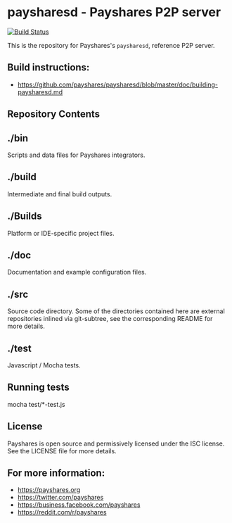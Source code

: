 paysharesd - Payshares P2P server
=================================

[![Build Status](https://travis-ci.org/Payshares/paysharesd.svg?branch=master)](https://travis-ci.org/Payshares/paysharesd)

This is the repository for Payshares's `paysharesd`, reference P2P server.

Build instructions:
-------------------

* https://github.com/payshares/paysharesd/blob/master/doc/building-paysharesd.md


Repository Contents
-------------------

./bin
-----
Scripts and data files for Payshares integrators.

./build
-------
Intermediate and final build outputs.

./Builds
--------
Platform or IDE-specific project files.

./doc
-----
Documentation and example configuration files.

./src
-----
Source code directory. Some of the directories contained here are
external repositories inlined via git-subtree, see the corresponding
README for more details.

./test
------
Javascript / Mocha tests.

Running tests
-------------
mocha test/*-test.js


License
-------
Payshares is open source and permissively licensed under the ISC license. See the
LICENSE file for more details.

For more information:
---------------------
* https://payshares.org
* https://twitter.com/payshares
* https://business.facebook.com/payshares
* https://reddit.com/r/payshares
